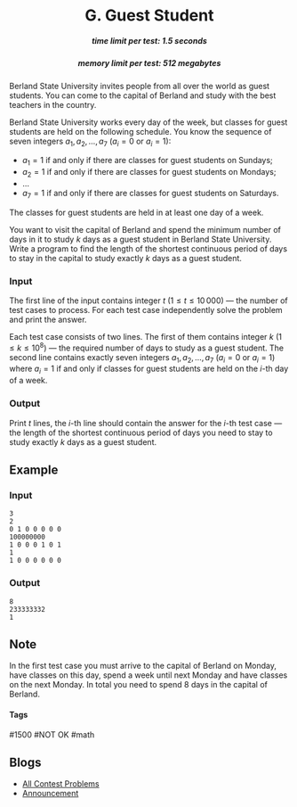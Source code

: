 <h1 style='text-align: center;'> G. Guest Student</h1>

<h5 style='text-align: center;'>time limit per test: 1.5 seconds</h5>
<h5 style='text-align: center;'>memory limit per test: 512 megabytes</h5>

Berland State University invites people from all over the world as guest students. You can come to the capital of Berland and study with the best teachers in the country.

Berland State University works every day of the week, but classes for guest students are held on the following schedule. You know the sequence of seven integers $a_1, a_2, \dots, a_7$ ($a_i = 0$ or $a_i = 1$):

* $a_1=1$ if and only if there are classes for guest students on Sundays;
* $a_2=1$ if and only if there are classes for guest students on Mondays;
* ...
* $a_7=1$ if and only if there are classes for guest students on Saturdays.

The classes for guest students are held in at least one day of a week.

You want to visit the capital of Berland and spend the minimum number of days in it to study $k$ days as a guest student in Berland State University. Write a program to find the length of the shortest continuous period of days to stay in the capital to study exactly $k$ days as a guest student.

### Input

The first line of the input contains integer $t$ ($1 \le t \le 10\,000$) — the number of test cases to process. For each test case independently solve the problem and print the answer. 

Each test case consists of two lines. The first of them contains integer $k$ ($1 \le k \le 10^8$) — the required number of days to study as a guest student. The second line contains exactly seven integers $a_1, a_2, \dots, a_7$ ($a_i = 0$ or $a_i = 1$) where $a_i=1$ if and only if classes for guest students are held on the $i$-th day of a week.

### Output

Print $t$ lines, the $i$-th line should contain the answer for the $i$-th test case — the length of the shortest continuous period of days you need to stay to study exactly $k$ days as a guest student.

## Example

### Input


```text
3
2
0 1 0 0 0 0 0
100000000
1 0 0 0 1 0 1
1
1 0 0 0 0 0 0
```
### Output


```text
8
233333332
1
```
## Note

In the first test case you must arrive to the capital of Berland on Monday, have classes on this day, spend a week until next Monday and have classes on the next Monday. In total you need to spend $8$ days in the capital of Berland.



#### Tags 

#1500 #NOT OK #math 

## Blogs
- [All Contest Problems](../2018-2019_ICPC,_NEERC,_Northern_Eurasia_Finals_(Unrated,_Online_Mirror,_ICPC_Rules,_Teams_Preferred).md)
- [Announcement](../blogs/Announcement.md)
